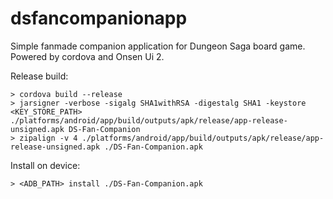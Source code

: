# dsfancompanionapp
Simple fanmade companion application for Dungeon Saga board game. Powered by cordova and Onsen Ui 2.

Release build:

```
> cordova build --release
> jarsigner -verbose -sigalg SHA1withRSA -digestalg SHA1 -keystore <KEY_STORE_PATH> ./platforms/android/app/build/outputs/apk/release/app-release-unsigned.apk DS-Fan-Companion
> zipalign -v 4 ./platforms/android/app/build/outputs/apk/release/app-release-unsigned.apk ./DS-Fan-Companion.apk
```

Install on device:

```
> <ADB_PATH> install ./DS-Fan-Companion.apk
```
